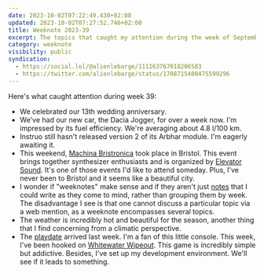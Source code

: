 ```yaml
---
date: 2023-10-02T07:22:49.430+02:00
updated: 2023-10-02T07:27:52.746+02:00
title: Weeknote 2023-39
excerpt: The topics that caught my attention during the week of September 25 to October 1, 2023.
category: weeknote
visibility: public
syndication:
  - https://social.lol/@alienlebarge/111163767018206583
  - https://twitter.com/alienlebarge/status/1708715400475599296
---
```


Here's what caught attention during week 39:

- We celebrated our 13th wedding anniversary.
- We've had our new car, the Dacia Jogger, for over a week now. I'm impressed by its fuel efficiency. We're averaging about 4.8 l/100 km.
- Instruo still hasn't released version 2 of its Arbhar module. I'm eagerly awaiting it.
- This weekend, [Machina Bristronica](https://machinabris.wpengine.com/) took place in Bristol. This event brings together synthesizer enthusiasts and is organized by [Elevator Sound](https://www.elevatorsound.com/). It's one of those events I'd like to attend someday. Plus, I've never been to Bristol and it seems like a beautiful city.
- I wonder if "weeknotes" make sense and if they aren't just [notes](/notes/) that I could write as they come to mind, rather than grouping them by week. The disadvantage I see is that one cannot discuss a particular topic via a web mention, as a weeknote encompasses several topics.
- The weather is incredibly hot and beautiful for the season, another thing that I find concerning from a climatic perspective.
- The [playdate](https://www.play.date) arrived last week. I'm a fan of this little console. This week, I've been hooked on [Whitewater Wipeout](https://play.date/games/whitewater-wipeout/). This game is incredibly simple but addictive. Besides, I've set up my development environment. We'll see if it leads to something.
